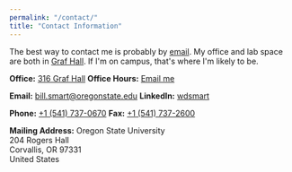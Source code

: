 ```yaml
---
permalink: "/contact/"
title: "Contact Information"
---
```


The best way to contact me is probably by [email](mailto:bill.smart@gmail.com).  My office and lab space are both in [Graf Hall](https://www.google.com/maps/place/Graf+Hall,+1680+SW+Monroe+Ave,+Corvallis,+OR+97331).  If I'm on campus, that's where I'm likely to be.

**Office:** [316 Graf Hall](https://www.google.com/maps/place/Graf+Hall,+1680+SW+Monroe+Ave,+Corvallis,+OR+97331)
**Office Hours:** [Email me](mailto:bill.smart@oregonstate.edu)

**Email:** [bill.smart@oregonstate.edu](mailto:bill.smart@oregonstate.edu)
**LinkedIn:** [wdsmart](http://www.linkedin.com/in/wdsmart)

**Phone:** [+1 (541) 737-0670](tel:5418380670)
**Fax:** [+1 (541) 737-2600](tel:5418380670)

**Mailing Address:**
Oregon State University<br>
204 Rogers Hall<br>
Corvallis, OR 97331<br>
United States<br>


